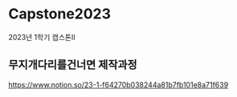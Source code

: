 # Capstone2023  
2023년 1학기 캡스톤II  
## 무지개다리를건너면 제작과정
https://www.notion.so/23-1-f64270b038244a81b7fb101e8a71f639
